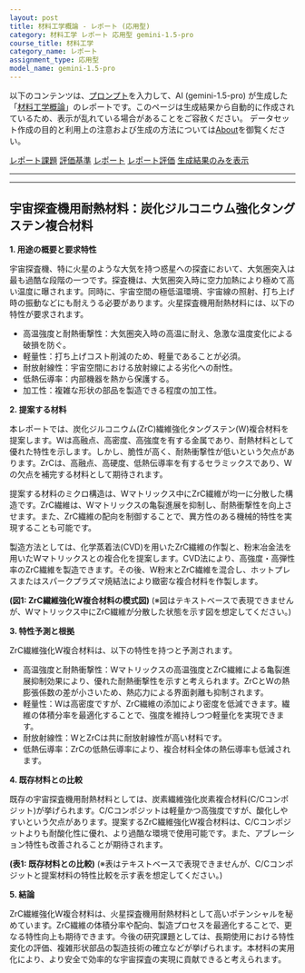 ```yaml
---
layout: post
title: 材料工学概論 - レポート (応用型)
category: 材料工学 レポート 応用型 gemini-1.5-pro
course_title: 材料工学
category_name: レポート
assignment_type: 応用型
model_name: gemini-1.5-pro
---
```


以下のコンテンツは、[プロンプト](http://127.0.0.1:8000/generated/材料工学/gemini-1.5-pro/prompt_レポート-応用型.md)を入力して、AI (gemini-1.5-pro) が生成した「[材料工学概論](/contents/材料工学/)」のレポートです。このページは生成結果から自動的に作成されているため、表示が乱れている場合があることをご容赦ください。
データセット作成の目的と利用上の注意および生成の方法については[About](/About)を御覧ください。

[レポート課題](../レポート課題-応用型)
[評価基準](../評価基準-応用型)
[レポート](../レポート-応用型)
[レポート評価](../レポート評価-応用型)
[生成結果のみを表示](http://127.0.0.1:8000/generated/材料工学/gemini-1.5-pro/レポート-応用型.md)
  

***
***
  
## 宇宙探査機用耐熱材料：炭化ジルコニウム強化タングステン複合材料

**1. 用途の概要と要求特性**

宇宙探査機、特に火星のような大気を持つ惑星への探査において、大気圏突入は最も過酷な段階の一つです。探査機は、大気圏突入時に空力加熱により極めて高い温度に曝されます。同時に、宇宙空間の極低温環境、宇宙線の照射、打ち上げ時の振動などにも耐えうる必要があります。火星探査機用耐熱材料には、以下の特性が要求されます。

* 高温強度と耐熱衝撃性：大気圏突入時の高温に耐え、急激な温度変化による破損を防ぐ。
* 軽量性：打ち上げコスト削減のため、軽量であることが必須。
* 耐放射線性：宇宙空間における放射線による劣化への耐性。
* 低熱伝導率：内部機器を熱から保護する。
* 加工性：複雑な形状の部品を製造できる程度の加工性。

**2. 提案する材料**

本レポートでは、炭化ジルコニウム(ZrC)繊維強化タングステン(W)複合材料を提案します。Wは高融点、高密度、高強度を有する金属であり、耐熱材料として優れた特性を示します。しかし、脆性が高く、耐熱衝撃性が低いという欠点があります。ZrCは、高融点、高硬度、低熱伝導率を有するセラミックスであり、Wの欠点を補完する材料として期待されます。

提案する材料のミクロ構造は、Wマトリックス中にZrC繊維が均一に分散した構造です。ZrC繊維は、Wマトリックスの亀裂進展を抑制し、耐熱衝撃性を向上させます。また、ZrC繊維の配向を制御することで、異方性のある機械的特性を実現することも可能です。

製造方法としては、化学蒸着法(CVD)を用いたZrC繊維の作製と、粉末冶金法を用いたWマトリックスとの複合化を提案します。CVD法により、高強度・高弾性率のZrC繊維を製造できます。その後、W粉末とZrC繊維を混合し、ホットプレスまたはスパークプラズマ焼結法により緻密な複合材料を作製します。

**(図1: ZrC繊維強化W複合材料の模式図)** (※図はテキストベースで表現できませんが、Wマトリックス中にZrC繊維が分散した状態を示す図を想定してください。)

**3. 特性予測と根拠**

ZrC繊維強化W複合材料は、以下の特性を持つと予測されます。

* 高温強度と耐熱衝撃性：Wマトリックスの高温強度とZrC繊維による亀裂進展抑制効果により、優れた耐熱衝撃性を示すと考えられます。ZrCとWの熱膨張係数の差が小さいため、熱応力による界面剥離も抑制されます。
* 軽量性：Wは高密度ですが、ZrC繊維の添加により密度を低減できます。繊維の体積分率を最適化することで、強度を維持しつつ軽量化を実現できます。
* 耐放射線性：WとZrCは共に耐放射線性が高い材料です。
* 低熱伝導率：ZrCの低熱伝導率により、複合材料全体の熱伝導率も低減されます。

**4. 既存材料との比較**

既存の宇宙探査機用耐熱材料としては、炭素繊維強化炭素複合材料(C/Cコンポジット)が挙げられます。C/Cコンポジットは軽量かつ高強度ですが、酸化しやすいという欠点があります。提案するZrC繊維強化W複合材料は、C/Cコンポジットよりも耐酸化性に優れ、より過酷な環境で使用可能です。また、アブレーション特性も改善されることが期待されます。

**(表1: 既存材料との比較)** (※表はテキストベースで表現できませんが、C/Cコンポジットと提案材料の特性比較を示す表を想定してください。)

**5. 結論**

ZrC繊維強化W複合材料は、火星探査機用耐熱材料として高いポテンシャルを秘めています。ZrC繊維の体積分率や配向、製造プロセスを最適化することで、更なる特性向上も期待できます。今後の研究課題としては、長期使用における特性変化の評価、複雑形状部品の製造技術の確立などが挙げられます。本材料の実用化により、より安全で効率的な宇宙探査の実現に貢献できると考えられます。
